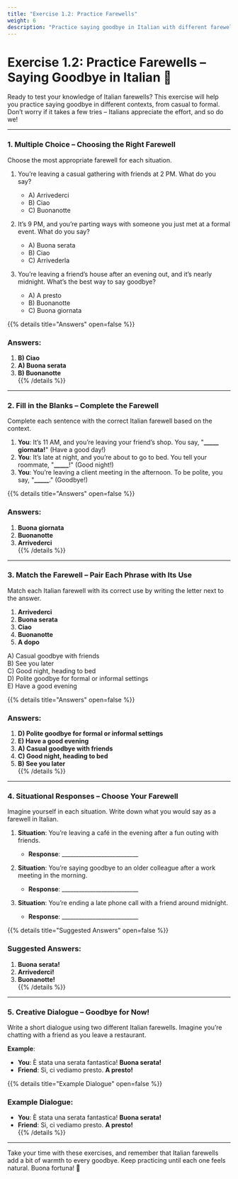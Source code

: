 ```yaml
---
title: "Exercise 1.2: Practice Farewells"
weight: 6
description: "Practice saying goodbye in Italian with different farewells for casual, formal, and time-specific situations."
---
```


# Exercise 1.2: Practice Farewells – Saying Goodbye in Italian 👋

Ready to test your knowledge of Italian farewells? This exercise will help you practice saying goodbye in different contexts, from casual to formal. Don’t worry if it takes a few tries – Italians appreciate the effort, and so do we!

---

### 1. Multiple Choice – Choosing the Right Farewell  

Choose the most appropriate farewell for each situation.

1. You’re leaving a casual gathering with friends at 2 PM. What do you say?  
   - A) Arrivederci  
   - B) Ciao  
   - C) Buonanotte  

2. It’s 9 PM, and you’re parting ways with someone you just met at a formal event. What do you say?  
   - A) Buona serata  
   - B) Ciao  
   - C) Arrivederla  

3. You’re leaving a friend’s house after an evening out, and it’s nearly midnight. What’s the best way to say goodbye?  
   - A) A presto  
   - B) Buonanotte  
   - C) Buona giornata  

{{% details title="Answers" open=false %}}
### Answers:
1. **B) Ciao**  
2. **A) Buona serata**  
3. **B) Buonanotte**  
{{% /details %}}

---

### 2. Fill in the Blanks – Complete the Farewell  

Complete each sentence with the correct Italian farewell based on the context.

1. **You**: It’s 11 AM, and you’re leaving your friend’s shop. You say, "**_____ giornata!**" (Have a good day!)  
2. **You**: It’s late at night, and you’re about to go to bed. You tell your roommate, "**_____**!" (Good night!)  
3. **You**: You’re leaving a client meeting in the afternoon. To be polite, you say, "**_____**." (Goodbye!)  

{{% details title="Answers" open=false %}}
### Answers:
1. **Buona giornata**  
2. **Buonanotte**  
3. **Arrivederci**  
{{% /details %}}

---

### 3. Match the Farewell – Pair Each Phrase with Its Use  

Match each Italian farewell with its correct use by writing the letter next to the answer.

1. **Arrivederci**  
2. **Buona serata**  
3. **Ciao**  
4. **Buonanotte**  
5. **A dopo**  

A) Casual goodbye with friends  
B) See you later  
C) Good night, heading to bed  
D) Polite goodbye for formal or informal settings  
E) Have a good evening  

{{% details title="Answers" open=false %}}
### Answers:
1. **D) Polite goodbye for formal or informal settings**  
2. **E) Have a good evening**  
3. **A) Casual goodbye with friends**  
4. **C) Good night, heading to bed**  
5. **B) See you later**  
{{% /details %}}

---

### 4. Situational Responses – Choose Your Farewell  

Imagine yourself in each situation. Write down what you would say as a farewell in Italian.

1. **Situation**: You’re leaving a café in the evening after a fun outing with friends.  
   - **Response**: ___________________________  

2. **Situation**: You’re saying goodbye to an older colleague after a work meeting in the morning.  
   - **Response**: ___________________________  

3. **Situation**: You’re ending a late phone call with a friend around midnight.  
   - **Response**: ___________________________  

{{% details title="Suggested Answers" open=false %}}
### Suggested Answers:
1. **Buona serata!**  
2. **Arrivederci!**  
3. **Buonanotte!**  
{{% /details %}}

---

### 5. Creative Dialogue – Goodbye for Now!  

Write a short dialogue using two different Italian farewells. Imagine you’re chatting with a friend as you leave a restaurant.  

**Example**:  
- **You**: È stata una serata fantastica! **Buona serata!**  
- **Friend**: Sì, ci vediamo presto. **A presto!**  

{{% details title="Example Dialogue" open=false %}}
### Example Dialogue:
- **You**: È stata una serata fantastica! **Buona serata!**  
- **Friend**: Sì, ci vediamo presto. **A presto!**  
{{% /details %}}

---

Take your time with these exercises, and remember that Italian farewells add a bit of warmth to every goodbye. Keep practicing until each one feels natural. Buona fortuna! 🎉
